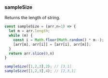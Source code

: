 ### sampleSize

Returns the length of string.

```js
const sampleSize = (arr,n=1) => {
  let m = arr.length;
  while (m) {
    const i = Math.floor(Math.random() * m--);
    [arr[m], arr[i]] = [arr[i], arr[m]];
  }
  return arr.slice(0,n)
}
```

```js
sampleSize([1,2,3],2); // [3,1]
sampleSize([1,2,3],4); // [2,3,1]
```
